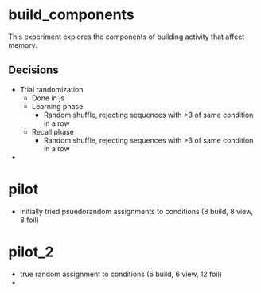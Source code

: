 # build_components

This experiment explores the components of building activity that affect memory.

## Decisions
- Trial randomization
  - Done in js
  - Learning phase
    - Random shuffle, rejecting sequences with >3 of same condition in a row
  - Recall phase
    - Random shuffle, rejecting sequences with >3 of same condition in a row
- 

# pilot
- initially tried psuedorandom assignments to conditions (8 build, 8 view, 8 foil)

# pilot_2
- true random assignment to conditions (6 build, 6 view, 12 foil)
- 